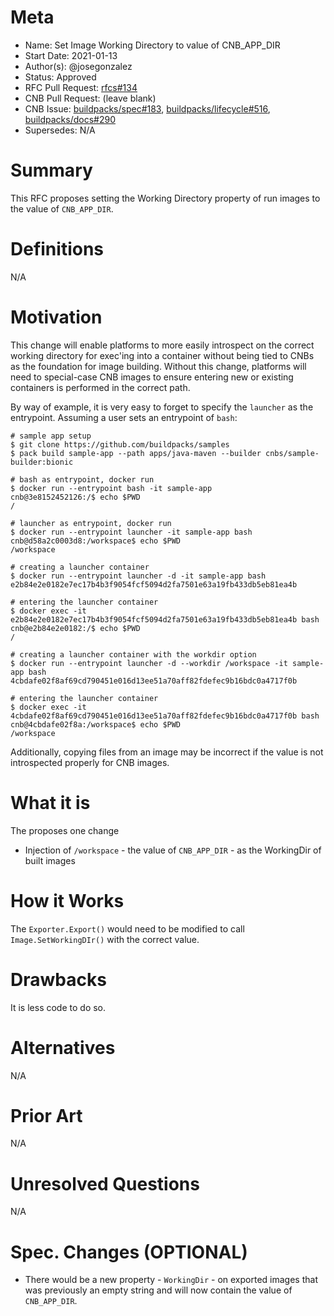 # Meta
[meta]: #meta
- Name: Set Image Working Directory to value of CNB_APP_DIR
- Start Date: 2021-01-13
- Author(s): @josegonzalez
- Status: Approved
- RFC Pull Request: [rfcs#134](https://github.com/buildpacks/rfcs/pull/134)
- CNB Pull Request: (leave blank)
- CNB Issue: [buildpacks/spec#183](https://github.com/buildpacks/spec/issues/183), [buildpacks/lifecycle#516](https://github.com/buildpacks/lifecycle/issues/516), [buildpacks/docs#290](https://github.com/buildpacks/docs/issues/290)
- Supersedes: N/A

# Summary
[summary]: #summary

This RFC proposes setting the Working Directory property of run images to the value of `CNB_APP_DIR`.

# Definitions
[definitions]: #definitions

N/A

# Motivation
[motivation]: #motivation

This change will enable platforms to more easily introspect on the correct working directory for
exec'ing into a container without being tied to CNBs as the foundation for image building. Without
this change, platforms will need to special-case CNB images to ensure entering new or existing
containers is performed in the correct path.

By way of example, it is very easy to forget to specify the `launcher` as the entrypoint. Assuming a user
sets an entrypoint of `bash`:

```shell
# sample app setup
$ git clone https://github.com/buildpacks/samples
$ pack build sample-app --path apps/java-maven --builder cnbs/sample-builder:bionic

# bash as entrypoint, docker run
$ docker run --entrypoint bash -it sample-app
cnb@3e8152452126:/$ echo $PWD
/

# launcher as entrypoint, docker run
$ docker run --entrypoint launcher -it sample-app bash
cnb@d58a2c0003d8:/workspace$ echo $PWD
/workspace

# creating a launcher container
$ docker run --entrypoint launcher -d -it sample-app bash
e2b84e2e0182e7ec17b4b3f9054fcf5094d2fa7501e63a19fb433db5eb81ea4b

# entering the launcher container
$ docker exec -it e2b84e2e0182e7ec17b4b3f9054fcf5094d2fa7501e63a19fb433db5eb81ea4b bash
cnb@e2b84e2e0182:/$ echo $PWD
/

# creating a launcher container with the workdir option
$ docker run --entrypoint launcher -d --workdir /workspace -it sample-app bash
4cbdafe02f8af69cd790451e016d13ee51a70aff82fdefec9b16bdc0a4717f0b

# entering the launcher container
$ docker exec -it 4cbdafe02f8af69cd790451e016d13ee51a70aff82fdefec9b16bdc0a4717f0b bash
cnb@4cbdafe02f8a:/workspace$ echo $PWD
/workspace
```

Additionally, copying files from an image may be incorrect if the value is not introspected properly
for CNB images.

# What it is
[what-it-is]: #what-it-is

The proposes one change

- Injection of `/workspace` - the value of `CNB_APP_DIR` - as the WorkingDir of built images

# How it Works
[how-it-works]: #how-it-works

The `Exporter.Export()` would need to be modified to call `Image.SetWorkingDIr()` with the correct value.

# Drawbacks
[drawbacks]: #drawbacks

It is less code to do so.

# Alternatives
[alternatives]: #alternatives

N/A

# Prior Art
[prior-art]: #prior-art

N/A

# Unresolved Questions
[unresolved-questions]: #unresolved-questions

N/A

# Spec. Changes (OPTIONAL)
[spec-changes]: #spec-changes

- There would be a new property - `WorkingDir` - on exported images that was previously an empty string and will now contain the value of `CNB_APP_DIR`.
